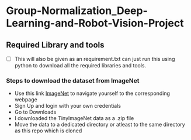 # Group-Normalization_Deep-Learning-and-Robot-Vision-Project

## Required Library and tools
- [ ] This will also be given as an requirement.txt can just run this using python to download all the required libraries and tools.


### Steps to download the dataset from ImageNet
- Use this link [ImageNet](https://www.image-net.org/) to navigate yourself to the corresponding webpage
- Sign Up and login with your own credentials
- Go to Downloads
- I downloaded the TinyImageNet data as a .zip file
- Move the data to a dedicated directory or atleast to the same directory as this repo which is cloned 
